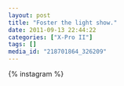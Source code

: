 ```yaml
---
layout: post
title: "Foster the light show."
date: 2011-09-13 22:44:22
categories: ["X-Pro II"]
tags: []
media_id: "218701864_326209"
---
```


{% instagram %}
